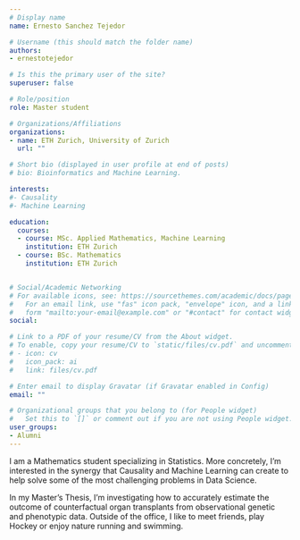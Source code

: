```yaml
---
# Display name
name: Ernesto Sanchez Tejedor

# Username (this should match the folder name)
authors:
- ernestotejedor

# Is this the primary user of the site?
superuser: false

# Role/position
role: Master student

# Organizations/Affiliations
organizations:
- name: ETH Zurich, University of Zurich
  url: ""

# Short bio (displayed in user profile at end of posts)
# bio: Bioinformatics and Machine Learning.

interests:
#- Causality
#- Machine Learning

education:
  courses:
  - course: MSc. Applied Mathematics, Machine Learning
    institution: ETH Zurich
  - course: BSc. Mathematics
    institution: ETH Zurich


# Social/Academic Networking
# For available icons, see: https://sourcethemes.com/academic/docs/page-builder/#icons
#   For an email link, use "fas" icon pack, "envelope" icon, and a link in the
#   form "mailto:your-email@example.com" or "#contact" for contact widget.
social:

# Link to a PDF of your resume/CV from the About widget.
# To enable, copy your resume/CV to `static/files/cv.pdf` and uncomment the lines below.
# - icon: cv
#   icon_pack: ai
#   link: files/cv.pdf

# Enter email to display Gravatar (if Gravatar enabled in Config)
email: ""

# Organizational groups that you belong to (for People widget)
#   Set this to `[]` or comment out if you are not using People widget.
user_groups:
- Alumni
---
```


I am a Mathematics student specializing in Statistics. More concretely, I’m interested in the synergy that Causality and Machine Learning can create to help solve some of the most challenging problems in Data Science.

In my Master’s Thesis, I’m investigating how to accurately estimate the outcome of counterfactual organ transplants from observational genetic and phenotypic data. Outside of the office, I like to meet friends, play Hockey or enjoy nature running and swimming.
